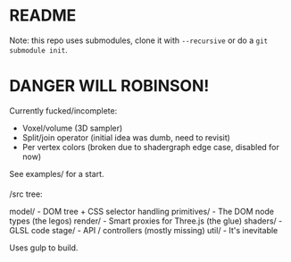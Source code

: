 # README #

Note: this repo uses submodules, clone it with `--recursive` or do a `git submodule init`.

# DANGER WILL ROBINSON! #

Currently fucked/incomplete:

- Voxel/volume (3D sampler)
- Split/join operator (initial idea was dumb, need to revisit)
- Per vertex colors (broken due to shadergraph edge case, disabled for now)

See examples/ for a start.

####

/src tree:

model/      - DOM tree + CSS selector handling
primitives/ - The DOM node types (the legos)
render/     - Smart proxies for Three.js (the glue)
shaders/    - GLSL code
stage/      - API / controllers (mostly missing)
util/       - It's inevitable

Uses gulp to build.

